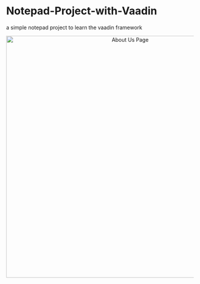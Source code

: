 # Notepad-Project-with-Vaadin
a simple notepad project to learn the vaadin framework

<p align="center">
<img src="photos/1" width="650" title="About Us Page">
